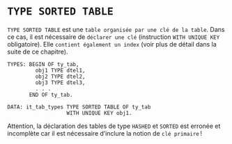 # **`TYPE SORTED TABLE`**

`TYPE SORTED TABLE` est une `table organisée par une clé de la table`. Dans ce cas, il est nécessaire de `déclarer une clé` (instruction `WITH UNIQUE KEY` obligatoire). Elle `contient également un index` (voir plus de détail dans la suite de ce chapitre).

```JS
TYPES: BEGIN OF ty_tab,
         obj1 TYPE dtel1,
         obj2 TYPE dtel2,
         obj3 TYPE dtel3,
         . . .
       END OF ty_tab.

DATA: it_tab_types TYPE SORTED TABLE OF ty_tab
                   WITH UNIQUE KEY obj1.
```

Attention, la déclaration des tables de type `HASHED` et `SORTED` est erronée et incomplète car il est nécessaire d’inclure la notion de `clé primaire` !
